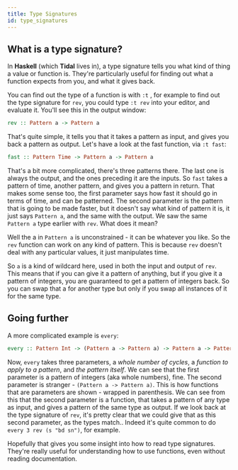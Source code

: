 ```yaml
---
title: Type Signatures 
id: type_signatures
---
```


## What is a type signature?

In **Haskell** (which **Tidal** lives in), a type signature tells you what kind of thing a value or function is. They're particularly useful for finding out what a function expects from you, and what it gives back.

You can find out the type of a function is with `:t` , for example to find out the type signature for `rev`, you could type `:t rev` into your editor, and evaluate it. You'll see this in the output window:

```haskell
rev :: Pattern a -> Pattern a
```

That's quite simple, it tells you that it takes a pattern as input, and gives you back a pattern as output. Let's have a look at the fast function, via `:t fast`:

```haskell
fast :: Pattern Time -> Pattern a -> Pattern a
```

That's a bit more complicated, there's three patterns there. The last one is always the output, and the ones preceding it are the inputs. So `fast` takes a pattern of time, another pattern, and gives you a pattern in return. That makes some sense too, the first parameter says how fast it should go in terms of time, and can be patterned. The second parameter is the pattern that is going to be made faster, but it doesn't say what kind of pattern it is, it just says `Pattern a`, and the same with the output. We saw the same `Pattern a` type earlier with `rev`. What does it mean?

Well the a in `Pattern a` is unconstrained - it can be whatever you like. So the `rev` function can work on any kind of pattern. This is because `rev` doesn't deal with any particular values, it just manipulates time.

So `a` is a kind of wildcard here, used in both the input and output of `rev`. This means that if you can give it a pattern of anything, but if you give it a pattern of integers, you are guaranteed to get a pattern of integers back. So you can swap that a for another type but only if you swap all instances of it for the same type.

## Going further

A more complicated example is `every`:

```haskell
every :: Pattern Int -> (Pattern a -> Pattern a) -> Pattern a -> Pattern a
```

Now, `every` takes three parameters, a _whole number of cycles_, a _function to apply to a pattern_, and _the pattern itself_. We can see that the first parameter is a pattern of integers (aka whole numbers), fine. The second parameter is stranger - `(Pattern a -> Pattern a)`. This is how functions that are parameters are shown - wrapped in parenthesis. We can see from this that the second parameter is a function, that takes a pattern of any type as input, and gives a pattern of the same type as output. If we look back at the type signature of `rev`, it's pretty clear that we could give that as this second parameter, as the types match.. Indeed it's quite common to do `every 3 rev (s "bd sn")`, for example.

Hopefully that gives you some insight into how to read type signatures. They're really useful for understanding how to use functions, even without reading documentation.
